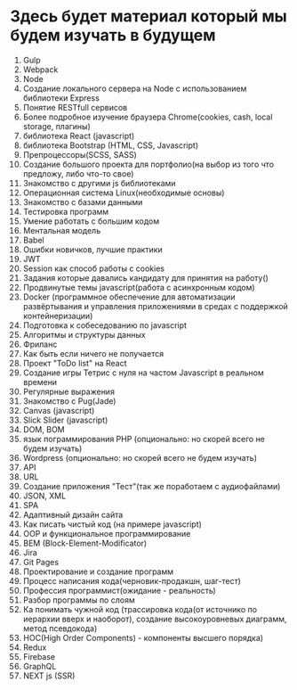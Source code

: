 # Здесь будет материал который мы будем изучать в будущем
1) Gulp
2) Webpack
3) Node
4) Создание локального сервера на Node с использованием библиотеки Express
5) Понятие RESTfull сервисов
6) Более подробное изучение браузера Chrome(cookies, cash, local storage, плагины)
7) библиотека React (javascript)
8) библиотека Bootstrap (HTML, CSS, Javascript)
9) Препроцессоры(SCSS, SASS)
10) Создание большого проекта для портфолио(на выбор из того что предложу, либо что-то свое)
11) Знакомство с другими js библиотеками
12) Операционная система Linux(необходимые основы)
13) Знакомство с базами данными
14) Тестировка программ
15) Умение работать с большим кодом
16) Ментальная модель
17) Babel
18) Ошибки новичков, лучшие практики
19) JWT
20) Session как способ работы с cookies
21) Задания которые давались кандидату для принятия на работу()
22) Продвинутые темы  javascript(работа с асинхронным кодом)
23) Docker (программное обеспечение для автоматизации развёртывания и управления приложениями в средах с поддержкой контейнеризации)</br>
24) Подготовка к собеседованию по javascript
25) Алгоритмы и структуры данных
26) Фриланс
27) Как быть если ничего не получается
28) Проект "ToDo list" на React
29) Создание игры Тетрис с нуля на частом Javascript в реальном времени
30) Регулярные выражения
31) Знакомство с Pug(Jade)
32) Canvas (javascript)
33) Slick Slider (javascript)
34) DOM, BOM
35) язык пограммирования PHP (опционально: но скорей всего не будем изучать)
36) Wordpress (опционально: но скорей всего не будем изучать)
37) API
38) URL
39) Создание приложения "Тест"(так же поработаем с аудиофайлами)
40) JSON, XML
41) SPA
42) Адаптивный дизайн сайта
43) Как писать чистый код (на примере javascript)
44) OOP и функциональное программирование
45) BEM (Block-Element-Modificator)
46) Jira
47) Git Pages
48) Проектирование и создание программ
49) Процесс написания кода(черновик-продакшн, шаг-тест)
50) Профессия программист(ожидание - реальность)
51) Разбор программы по слоям
52) Ка понимать чужной код (трассировка кода(от источнико по иерархии вверх и наоборот), создание высокоуровневых диаграмм, метод псевдокода)
53) HOC(High Order Components) - компоненты высшего порядка)
54) Redux
55) Firebase
56) GraphQL
57) NEXT js (SSR)
